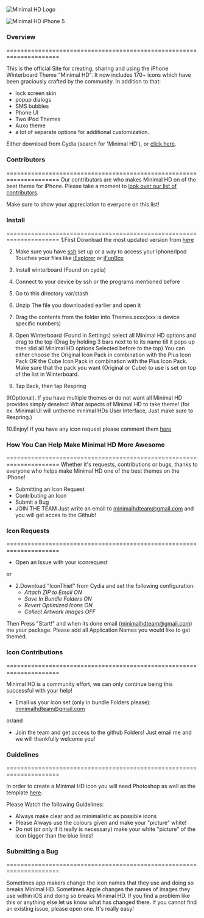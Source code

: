 ![Minimal HD Logo](https://dl.dropbox.com/u/9977846/Minimal%20HD%20Screenshots/Logo.png)

![Minimal HD iPhone 5](https://dl.dropbox.com/u/9977846/Minimal%20HD%20Screenshots/background.jpg)

<script type="text/javascript" src="http://modmyi.com/cstats/index.php?package=com.modmyi.minimalhd&output=text"></script>

### Overview
=====================================================================


This is the official Site for creating, sharing and using the iPhone Winterboard Theme "Minimal HD".
It now includes 170+ icons which have been graciously crafted by the community. In addition to that: 
* lock screen skin
* popup dialogs
* SMS bubbles 
* Phone UI
* Two iPod Themes
* Auxo theme
* a lot of separate options for additional customization.

Either download from Cydia (search for 'Minimal HD'), or [click
here](https://github.com/gruhu13/Minimal-HD/tarball/master).


### Contributors
=====================================================================
Our contributors are who makes Minimal HD on of the best theme for iPhone. Please take a moment to [look over our list of contributors](https://github.com/gruhu13/Minimal-HD/contributors).

Make sure to show your appreciation to everyone on this list!

### Install 
=====================================================================
1.First Download the most updated version from [here](https://github.com/gruhu13/Minimal-HD/tarball/master)

2. Make sure you have [ssh](http://cydia.saurik.com/openssh.html) set up or a way to access your Iphone/Ipod Touches your files like [iExplorer](http://www.macroplant.com/iexplorer/index-c.php?utm_expid=15979170-15&utm_referrer=https%3A%2F%2Fwww.google.com%2F) or [iFunBox](http://www.i-funbox.com/)

3. Install winterboard (Found on cydia)

5. Connect to your device by ssh or the programs mentioned before

4. Go to this directory
var/stash

5. Unzip The file you downloaded earlier and open it

6. Drag the contents from the folder into Themes.xxxx(xxx is device specific numbers)

7. Open Winterboard (Found in Settings) select all Minimal HD options and drag to the top (Drag by holding 3 bars next to to its name till it pops up then slid all Minimal HD options Selected before to the top)
   You can either choose the Original Icon Pack in combination with the Plus Icon Pack OR the Cube Icon Pack in combination with the Plus Icon Pack. Make sure that the pack you want (Original or Cube) to use is set on top of the list in Winterboard.
8. Tap Back, then tap Respring

9(Optional). If you have multiple themes or do not want all Minimal HD provides simply deselect What aspects of Minimal HD to take theme! (for ex. Minimal UI will untheme minimal HDs User Interface, Just make sure to Respring.)

10.Enjoy! If you have any icon request please comment them [here](https://github.com/gruhu13/Minimal-HD/issues/1)

### How You Can Help Make Minimal HD More Awesome
=====================================================================
Whether it's requests, contributions or bugs, thanks to everyone who helps make Minimal HD one of the best themes on the iPhone!

  * Submitting an Icon Request
  * Contributing an Icon
  * Submit a Bug
  * JOIN THE TEAM Just write an email to minimalhdteam@gmail.com and you will get acces to the Github!

### Icon Requests
=====================================================================

* Open an Issue with your iconrequest

or


* 2.Download "IconThief" from Cydia and set the following configuration:
  * _Attach ZIP to Email ON_
  * _Save In Bundle Folders ON_
  * _Revert Optimized Icons ON_
  * _Collect Artwork Images OFF_

Then Press "Start!" and when its done email (minimalhdteam@gmail.com) me your package. Please add all Application Names you would like to get themed.

### Icon Contributions
=====================================================================

Minimal HD is a community effort, we can only continue being this successful with your help!
* Email us your icon set (only in bundle Folders please): minimalhdteam@gmail.com

or/and


* Join the team and get access to the github Folders! Just email me and we will thankfully welcome you!


### Guidelines
=====================================================================

In order to create a Minimal HD icon you will need Photoshop as well as the template
[here](https://github.com/gruhu13/Minimal-HD/blob/master/Templates/IconTemplate.psd).

Please Watch the following Guidelines: 
  * Always make clear and as minimalistic as possible icons
  * Please Always use the colours given and make your "picture" white!
  * Do not (or only if it really is necessary) make your white "picture" of the icon bigger than the blue lines!


### Submitting a Bug
=====================================================================

Sometimes app makers change the icon names that they use and doing so breaks Minimal HD. Sometimes Apple changes the names of images they use within iOS and doing so breaks Minimal HD. If you find a problem like this or anything else let us know what has changed there. If you cannot find an existing issue, please open one. It's really easy!

